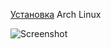 [Установка](https://github.com/marginalex2001/linux_conf/blob/master/install_archlinux/intstall.md) Arch Linux


![Screenshot](../img.jpg?raw=true "Screenshot")

